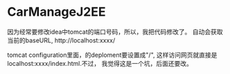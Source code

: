 # CarManageJ2EE
因为经常要修改idea中tomcat的端口号码，所以，我把代码修改了。
自动会获取当前的baseURL, http://localhost:xxxx/

 tomcat configuration里面，的deploment要设置成"/",
 这样访问网页就直接是localhost:xxxx/index.html.不过，
 我觉得这是一个坑，后面还要改。
 


